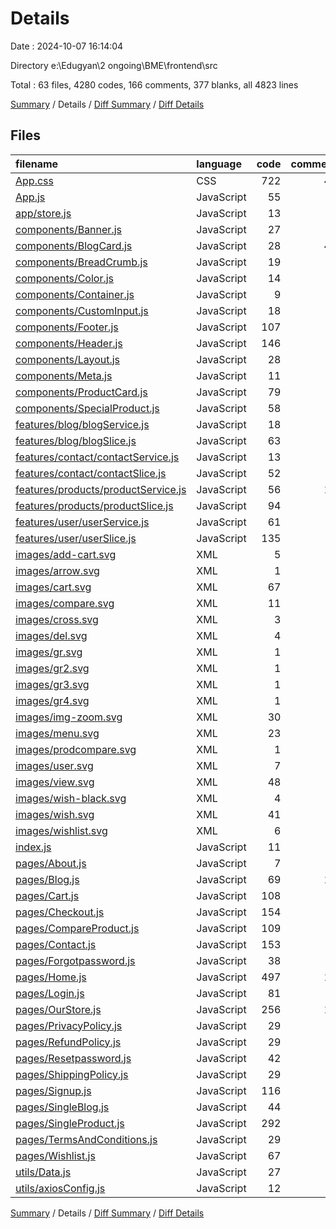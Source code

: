 # Details

Date : 2024-10-07 16:14:04

Directory e:\\Edugyan\\2 ongoing\\BME\\frontend\\src

Total : 63 files,  4280 codes, 166 comments, 377 blanks, all 4823 lines

[Summary](results.md) / Details / [Diff Summary](diff.md) / [Diff Details](diff-details.md)

## Files
| filename | language | code | comment | blank | total |
| :--- | :--- | ---: | ---: | ---: | ---: |
| [App.css](/App.css) | CSS | 722 | 44 | 163 | 929 |
| [App.js](/App.js) | JavaScript | 55 | 0 | 3 | 58 |
| [app/store.js](/app/store.js) | JavaScript | 13 | 0 | 2 | 15 |
| [components/Banner.js](/components/Banner.js) | JavaScript | 27 | 0 | 2 | 29 |
| [components/BlogCard.js](/components/BlogCard.js) | JavaScript | 28 | 45 | 14 | 87 |
| [components/BreadCrumb.js](/components/BreadCrumb.js) | JavaScript | 19 | 0 | 3 | 22 |
| [components/Color.js](/components/Color.js) | JavaScript | 14 | 0 | 3 | 17 |
| [components/Container.js](/components/Container.js) | JavaScript | 9 | 0 | 3 | 12 |
| [components/CustomInput.js](/components/CustomInput.js) | JavaScript | 18 | 0 | 3 | 21 |
| [components/Footer.js](/components/Footer.js) | JavaScript | 107 | 0 | 2 | 109 |
| [components/Header.js](/components/Header.js) | JavaScript | 146 | 0 | 3 | 149 |
| [components/Layout.js](/components/Layout.js) | JavaScript | 28 | 0 | 3 | 31 |
| [components/Meta.js](/components/Meta.js) | JavaScript | 11 | 0 | 4 | 15 |
| [components/ProductCard.js](/components/ProductCard.js) | JavaScript | 79 | 9 | 5 | 93 |
| [components/SpecialProduct.js](/components/SpecialProduct.js) | JavaScript | 58 | 0 | 2 | 60 |
| [features/blog/blogService.js](/features/blog/blogService.js) | JavaScript | 18 | 0 | 4 | 22 |
| [features/blog/blogSlice.js](/features/blog/blogSlice.js) | JavaScript | 63 | 0 | 7 | 70 |
| [features/contact/contactService.js](/features/contact/contactService.js) | JavaScript | 13 | 0 | 4 | 17 |
| [features/contact/contactSlice.js](/features/contact/contactSlice.js) | JavaScript | 52 | 0 | 5 | 57 |
| [features/products/productService.js](/features/products/productService.js) | JavaScript | 56 | 18 | 12 | 86 |
| [features/products/productSlice.js](/features/products/productSlice.js) | JavaScript | 94 | 2 | 9 | 105 |
| [features/user/userService.js](/features/user/userService.js) | JavaScript | 61 | 8 | 15 | 84 |
| [features/user/userSlice.js](/features/user/userSlice.js) | JavaScript | 135 | 0 | 9 | 144 |
| [images/add-cart.svg](/images/add-cart.svg) | XML | 5 | 0 | 0 | 5 |
| [images/arrow.svg](/images/arrow.svg) | XML | 1 | 0 | 0 | 1 |
| [images/cart.svg](/images/cart.svg) | XML | 67 | 0 | 0 | 67 |
| [images/compare.svg](/images/compare.svg) | XML | 11 | 1 | 0 | 12 |
| [images/cross.svg](/images/cross.svg) | XML | 3 | 0 | 0 | 3 |
| [images/del.svg](/images/del.svg) | XML | 4 | 0 | 0 | 4 |
| [images/gr.svg](/images/gr.svg) | XML | 1 | 0 | 0 | 1 |
| [images/gr2.svg](/images/gr2.svg) | XML | 1 | 0 | 0 | 1 |
| [images/gr3.svg](/images/gr3.svg) | XML | 1 | 0 | 0 | 1 |
| [images/gr4.svg](/images/gr4.svg) | XML | 1 | 0 | 0 | 1 |
| [images/img-zoom.svg](/images/img-zoom.svg) | XML | 30 | 0 | 0 | 30 |
| [images/menu.svg](/images/menu.svg) | XML | 23 | 0 | 0 | 23 |
| [images/prodcompare.svg](/images/prodcompare.svg) | XML | 1 | 0 | 0 | 1 |
| [images/user.svg](/images/user.svg) | XML | 7 | 0 | 0 | 7 |
| [images/view.svg](/images/view.svg) | XML | 48 | 0 | 0 | 48 |
| [images/wish-black.svg](/images/wish-black.svg) | XML | 4 | 0 | 0 | 4 |
| [images/wish.svg](/images/wish.svg) | XML | 41 | 0 | 0 | 41 |
| [images/wishlist.svg](/images/wishlist.svg) | XML | 6 | 0 | 0 | 6 |
| [index.js](/index.js) | JavaScript | 11 | 0 | 2 | 13 |
| [pages/About.js](/pages/About.js) | JavaScript | 7 | 0 | 3 | 10 |
| [pages/Blog.js](/pages/Blog.js) | JavaScript | 69 | 10 | 4 | 83 |
| [pages/Cart.js](/pages/Cart.js) | JavaScript | 108 | 0 | 3 | 111 |
| [pages/Checkout.js](/pages/Checkout.js) | JavaScript | 154 | 0 | 3 | 157 |
| [pages/CompareProduct.js](/pages/CompareProduct.js) | JavaScript | 109 | 0 | 2 | 111 |
| [pages/Contact.js](/pages/Contact.js) | JavaScript | 153 | 0 | 4 | 157 |
| [pages/Forgotpassword.js](/pages/Forgotpassword.js) | JavaScript | 38 | 0 | 4 | 42 |
| [pages/Home.js](/pages/Home.js) | JavaScript | 497 | 15 | 12 | 524 |
| [pages/Login.js](/pages/Login.js) | JavaScript | 81 | 0 | 5 | 86 |
| [pages/OurStore.js](/pages/OurStore.js) | JavaScript | 256 | 12 | 8 | 276 |
| [pages/PrivacyPolicy.js](/pages/PrivacyPolicy.js) | JavaScript | 29 | 0 | 3 | 32 |
| [pages/RefundPolicy.js](/pages/RefundPolicy.js) | JavaScript | 29 | 0 | 3 | 32 |
| [pages/Resetpassword.js](/pages/Resetpassword.js) | JavaScript | 42 | 0 | 3 | 45 |
| [pages/ShippingPolicy.js](/pages/ShippingPolicy.js) | JavaScript | 29 | 0 | 3 | 32 |
| [pages/Signup.js](/pages/Signup.js) | JavaScript | 116 | 0 | 5 | 121 |
| [pages/SingleBlog.js](/pages/SingleBlog.js) | JavaScript | 44 | 0 | 5 | 49 |
| [pages/SingleProduct.js](/pages/SingleProduct.js) | JavaScript | 292 | 0 | 8 | 300 |
| [pages/TermsAndConditions.js](/pages/TermsAndConditions.js) | JavaScript | 29 | 0 | 3 | 32 |
| [pages/Wishlist.js](/pages/Wishlist.js) | JavaScript | 67 | 1 | 8 | 76 |
| [utils/Data.js](/utils/Data.js) | JavaScript | 27 | 0 | 1 | 28 |
| [utils/axiosConfig.js](/utils/axiosConfig.js) | JavaScript | 12 | 1 | 5 | 18 |

[Summary](results.md) / Details / [Diff Summary](diff.md) / [Diff Details](diff-details.md)